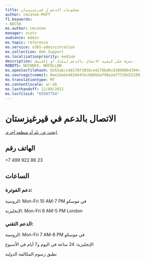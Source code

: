 ```yaml
---
title: معلومات الدعم ل قيرغيزستان
author: cmcatee-MSFT
f1.keywords:
- NOCSH
ms.author: cmcatee
manager: scotv
audience: Admin
ms.topic: reference
ms.service: o365-administration
ms.collection: Adm_Support
ms.localizationpriority: medium
description: تعرف على كيفية الاتصال بالدعم لبلدك أو إقليمك.
ROBOTS: NOINDEX, NOFOLLOW
ms.openlocfilehash: 6262abc140178f305bce4278bd6c630900b4394c
ms.sourcegitcommit: 0ee2dabe402d44fecb6856af98a2ef7720d25189
ms.translationtype: MT
ms.contentlocale: ar-SA
ms.lasthandoff: 12/09/2021
ms.locfileid: "63567754"
---
```

# <a name="contact-support-for-tajikistan"></a>الاتصال بالدعم في قيرغيزستان

[ابحث عن بلد أو منطقة أخرى](../get-help-support.md).

## <a name="phone-number"></a>الهاتف رقم
+7 499 922 86 23

## <a name="hours"></a>الساعات
### <a name="billing-support"></a>دعم الفوترة:

الروسية: Mon-Fri 10 AM-7 PM في موسكو

الإنجليزية: Mon-Fri 9 AM-5 PM London

### <a name="technical-support"></a>الدعم التقني:

الروسية: Mon-Fri 7 AM-8 PM في موسكو

الإنجليزية: 24 ساعة في اليوم و7 أيام في الأسبوع

تطبق رسوم المكالمة الدولية
